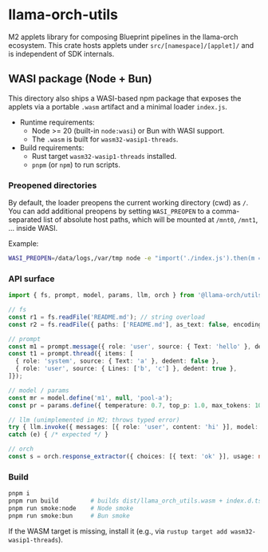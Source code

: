 # llama-orch-utils

M2 applets library for composing Blueprint pipelines in the llama-orch ecosystem. This crate hosts applets under `src/[namespace]/[applet]/` and is independent of SDK internals.

## WASI package (Node + Bun)

This directory also ships a WASI-based npm package that exposes the applets via a portable `.wasm` artifact and a minimal loader `index.js`.

- Runtime requirements:
  - Node >= 20 (built-in `node:wasi`) or Bun with WASI support.
  - The `.wasm` is built for `wasm32-wasip1-threads`.
- Build requirements:
  - Rust target `wasm32-wasip1-threads` installed.
  - `pnpm` (or `npm`) to run scripts.

### Preopened directories

By default, the loader preopens the current working directory (cwd) as `/`. You can add additional preopens by setting `WASI_PREOPEN` to a comma-separated list of absolute host paths, which will be mounted at `/mnt0`, `/mnt1`, ... inside WASI.

Example:

```bash
WASI_PREOPEN=/data/logs,/var/tmp node -e "import('./index.js').then(m => console.log(m.fs.readFile('README.md')));"
```

### API surface

```ts
import { fs, prompt, model, params, llm, orch } from '@llama-orch/utils';

// fs
const r1 = fs.readFile('README.md'); // string overload
const r2 = fs.readFile({ paths: ['README.md'], as_text: false, encoding: null });

// prompt
const m1 = prompt.message({ role: 'user', source: { Text: 'hello' }, dedent: false });
const t1 = prompt.thread({ items: [
  { role: 'system', source: { Text: 'a' }, dedent: false },
  { role: 'user', source: { Lines: ['b', 'c'] }, dedent: true },
]});

// model / params
const mr = model.define('m1', null, 'pool-a');
const pr = params.define({ temperature: 0.7, top_p: 1.0, max_tokens: 100, seed: null });

// llm (unimplemented in M2; throws typed error)
try { llm.invoke({ messages: [{ role: 'user', content: 'hi' }], model: mr, params: pr }); }
catch (e) { /* expected */ }

// orch
const s = orch.response_extractor({ choices: [{ text: 'ok' }], usage: null });
```

### Build

```bash
pnpm i
pnpm run build         # builds dist/llama_orch_utils.wasm + index.d.ts
pnpm run smoke:node    # Node smoke
pnpm run smoke:bun     # Bun smoke
```

If the WASM target is missing, install it (e.g., via `rustup target add wasm32-wasip1-threads`).
